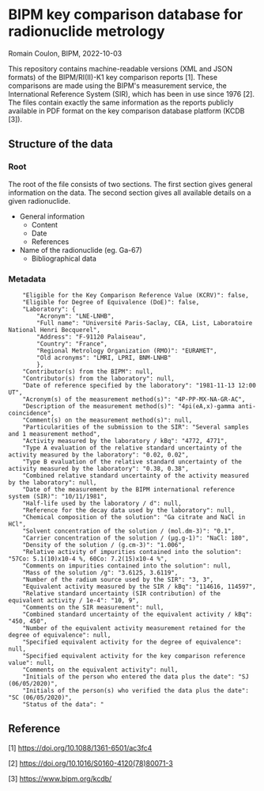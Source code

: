 # BIPM key comparison database for radionuclide metrology

Romain Coulon, BIPM, 2022-10-03

This repository contains machine-readable versions (XML and JSON formats) of the BIPM/RI(II)-K1 key comparison reports [1].
These comparisons are made using the BIPM's measurement service, the International Reference System (SIR), which has been in use since 1976 [2].
The files contain exactly the same information as the reports publicly available in PDF format on the key comparison database platform (KCDB [3]).

## Structure of the data

### Root 

The root of the file consists of two sections. The first section gives general information on the data. The second section gives all available details on a given radionuclide.

* General information
  - Content
  - Date
  - References
* Name of the radionuclide (eg. Ga-67)
  - Bibliographical data

### Metadata

        "Eligible for the Key Comparison Reference Value (KCRV)": false,
        "Eligible for Degree of Equivalence (DoE)": false,
        "Laboratory": {
            "Acronym": "LNE-LNHB",
            "Full name": "Université Paris-Saclay, CEA, List, Laboratoire National Henri Becquerel",
            "Address": "F-91120 Palaiseau",
            "Country": "France",
            "Regional Metrology Organization (RMO)": "EURAMET",
            "Old acronyms": "LMRI, LPRI, BNM-LNHB"
            },
        "Contributor(s) from the BIPM": null,
        "Contributor(s) from the laboratory": null,
        "Date of reference specified by the laboratory": "1981-11-13 12:00 UT",
        "Acronym(s) of the measurement method(s)": "4P-PP-MX-NA-GR-AC",
        "Description of the measurement method(s)": "4pi(eA,x)-gamma anti-coincidence",
        "Comment(s) on the measurement method(s)": null,
        "Particularities of the submission to the SIR": "Several samples and 1 measurement method",
        "Activity measured by the laboratory / kBq": "4772, 4771",
        "Type A evaluation of the relative standard uncertainty of the activity measured by the laboratory": "0.02, 0.02",
        "Type B evaluation of the relative standard uncertainty of the activity measured by the laboratory": "0.38, 0.38",
        "Combined relative standard uncertainty of the activity measured by the laboratory": null,
        "Date of the measurement by the BIPM international reference system (SIR)": "10/11/1981",
        "Half-life used by the laboratory / d": null,
        "Reference for the decay data used by the laboratory": null,
        "Chemical composition of the solution": "Ga citrate and NaCl in HCl",
        "Solvent concentration of the solution / (mol.dm-3)": "0.1",
        "Carrier concentration of the solution / (µg.g-1)": "NaCl: 180",
        "Density of the solution / (g.cm-3)": "1.006",
        "Relative activity of impurities contained into the solution": "57Co: 5.1(10)x10-4 %, 60Co: 7.2(15)x10-4 %",
        "Comments on impurities contained into the solution": null,
        "Mass of the solution /g": "3.6125, 3.6119",
        "Number of the radium source used by the SIR": "3, 3",
        "Equivalent activity measured by the SIR / kBq": "114616, 114597",
        "Relative standard uncertainty (SIR contribution) of the equivalent activity / 1e-4": "10, 9",
        "Comments on the SIR measurement": null,
        "Combined standard uncertainty of the equivalent activity / kBq": "450, 450",
        "Number of the equivalent activity measurement retained for the degree of equivalence": null,
        "Specified equivalent activity for the degree of equivalence": null,
        "Specified equivalent activity for the key comparison reference value": null,
        "Comments on the equivalent activity": null,
        "Initials of the person who entered the data plus the date": "SJ (06/05/2020)",
        "Initials of the person(s) who verified the data plus the date": "SC (06/05/2020)",
        "Status of the data": "

## Reference

[1] https://doi.org/10.1088/1361-6501/ac3fc4

[2] https://doi.org/10.1016/S0160-4120(78)80071-3

[3] https://www.bipm.org/kcdb/
